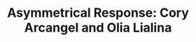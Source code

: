 ---
ee_id_show: '4420'
title: 'Asymmetrical Response: Cory Arcangel and Olia Lialina'
url: asymmetrical-response-kitchen
live_url:
year: '2017'
venue: The Kitchen
state_country: New York
type:
dates:
wwwnews:
wwweblast:
pitch: Second show w/ Olia Lialina. Re-done from the WF show. Big room, big carpet,
  big LED.
ps:
download:
layout: shows
---